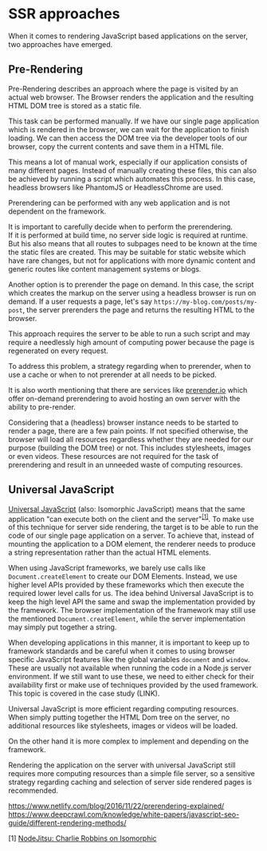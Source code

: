 # SSR approaches

When it comes to rendering JavaScript based applications on the server, two approaches have emerged.

## Pre-Rendering

Pre-Rendering describes an approach where the page is visited by an actual web browser. 
The Browser renders the application and the resulting HTML DOM tree is stored as a static file.

This task can be performed manually. If we have our single page application which is rendered in the browser, we can wait for the application to finish loading.
We can then access the DOM tree via the developer tools of our browser, copy the current contents and save them in a HTML file.

This means a lot of manual work, especially if our application consists of many different pages.
Instead of manually creating these files, this can also be achieved by running a script which automates this process.
In this case, headless browsers like PhantomJS or HeadlessChrome are used.

Prerendering can be performed with any web application and is not dependent on the framework.

It is important to carefully decide when to perform the prerendering.  
If it is performed at build time, no server side logic is required at runtime. 
But his also means that all routes to subpages need to be known at the time the static files are created.
This may be suitable for static website which have rare changes, but not for applications with more dynamic content and generic routes like content management systems or blogs.

Another option is to prerender the page on demand. In this case, the script which creates the markup on the server using a headless browser is run on demand.
If a user requests a page, let's say `https://my-blog.com/posts/my-post`, the server prerenders the page and returns the resulting HTML to the browser.

This approach requires the server to be able to run a such script and may require a needlessly high amount of computing power because the page is regenerated on every request.
  
To address this problem, a strategy regarding when to prerender, when to use a cache or when to not prerender at all needs to be picked.

It is also worth mentioning that there are services like [prerender.io](https://prerender.io/) which offer on-demand prerendering to avoid hosting an own server with the ability to pre-render.  

Considering that a (headless) browser instance needs to be started to render a page, there are a few pain points. 
If not specified otherwise, the browser will load all resources regardless whether they are needed for our purpose (building the DOM tree) or not.
This includes stylesheets, images or even videos. These resources are not required for the task of prerendering and result in an unneeded waste of computing resources.  

## Universal JavaScript

[Universal JavaScript](https://cdb.reacttraining.com/universal-javascript-4761051b7ae9) (also: Isomorphic JavaScript) means that the same application "can execute both on the client and the server"<sup>[[1]](#ref-1)</sup>. 
To make use of this technique for server side rendering, the target is to be able to run the code of our single page application on a server.
To achieve that, instead of mounting the application to a DOM element, the renderer needs to produce a string representation rather than the actual HTML elements.

When using JavaScript frameworks, we barely use calls like `Document.createElement` to create our DOM Elements. 
Instead, we use higher level APIs provided by these frameworks which then execute the required lower level calls for us.
The idea behind Universal JavaScript is to keep the high level API the same and swap the implementation provided by the framework. 
The browser implementation of the framework may still use the mentioned `Document.createElement`, while the server implementation may simply put together a string.

When developing applications in this manner, it is important to keep up to framework standards and be careful when it comes to using browser specific JavaScript features like the global variables `document` and `window`.
These are usually not available when running the code in a Node.js server environment. 
If we still want to use these, we need to either check for their availability first or make use of techniques provided by the used framework.
This topic is covered in the case study (LINK).

Universal JavaScript is more efficient regarding computing resources. When simply putting together the HTML Dom tree on the server, no additional resources like stylesheets, images or videos will be loaded.
 
On the other hand it is more complex to implement and depending on the framework.

Rendering the application on the server with universal JavaScript still requires more computing resources than a simple file server, so a sensitive strategy regarding caching and selection of server side rendered pages is recommended.    
     

https://www.netlify.com/blog/2016/11/22/prerendering-explained/
https://www.deepcrawl.com/knowledge/white-papers/javascript-seo-guide/different-rendering-methods/

<a name="ref-1">[1]</a> [NodeJitsu: Charlie Robbins on Isomorphic](https://web.archive.org/web/20170703210112/https://blog.nodejitsu.com/scaling-isomorphic-javascript-code/)

